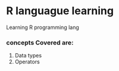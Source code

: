 # R languague learning
Learning R programming lang

### concepts Covered are:

1. Data types
2. Operators
